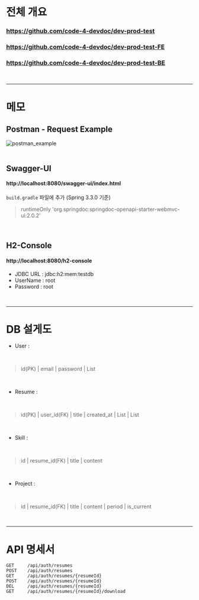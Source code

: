 # 전체 개요  
### https://github.com/code-4-devdoc/dev-prod-test  
### https://github.com/code-4-devdoc/dev-prod-test-FE  
### https://github.com/code-4-devdoc/dev-prod-test-BE  
<br/>

---

# 메모
## Postman - Request Example
![postman_example](https://github.com/code-4-devdoc/devdoc-practice-React-SpringBoot-MySQL/assets/130027416/9a6c12f2-0d78-47fc-b416-b4442ff45711)
<br/>
<br/>

## Swagger-UI  
#### http://localhost:8080/swagger-ui/index.html  
`build.gradle` 파일에 추가 (Spring 3.3.0 기준)
> runtimeOnly 'org.springdoc:springdoc-openapi-starter-webmvc-ui:2.0.2'
<br/>

## H2-Console
#### http://localhost:8080/h2-console  
- JDBC URL : jdbc:h2:mem:testdb  
- UserName : root  
- Password : root
<br/>

---

# DB 설게도  
- User :
<br/>

> id(PK) | email | password | List<Resume>
<br/>

- Resume :
<br/>

> id(PK) | user_id(FK) | title | created_at | List<Skill> | List<Project>
<br/>

- Skill :
<br/>

> id | resume_id(FK) | title | content
<br/>

- Project :
<br/>

> id | resume_id(FK) | title | content | period | is_current
<br/>

---

# API 명세서  

`GET     /api/auth/resumes`
<br/>
`POST    /api/auth/resumes`
<br/>
`GET     /api/auth/resumes/{resumeId}`
<br/>
`POST    /api/auth/resumes/{resumeId}`
<br/>
`DEL     /api/auth/resumes/{resumeId}`
<br/>
`GET     /api/auth/resumes/{resumeId}/download`
